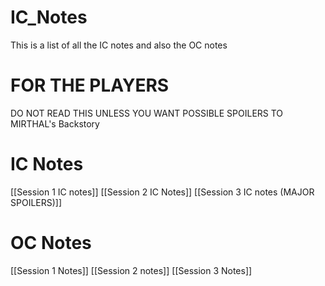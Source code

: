 # IC_Notes
This is a list of all the IC notes and also the OC notes 
# FOR THE PLAYERS
DO NOT READ THIS UNLESS YOU WANT POSSIBLE SPOILERS TO MIRTHAL's Backstory

# IC Notes

[[Session 1 IC notes]]
[[Session 2 IC Notes]]
[[Session 3 IC notes (MAJOR SPOILERS)]]
# OC Notes

[[Session 1 Notes]]
[[Session 2 notes]]
[[Session 3 Notes]]